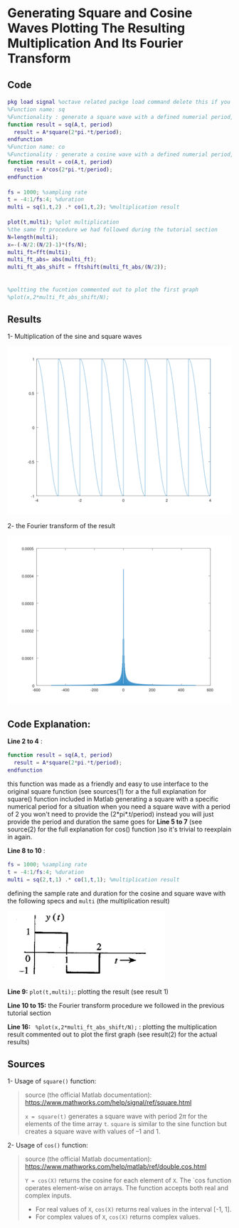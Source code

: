 # Generating Square and Cosine Waves Plotting The Resulting Multiplication And Its Fourier Transform

## Code

```matlab
pkg load signal %octave related packge load command delete this if you are using matlab
%Function name: sq 
%Functionality : generate a square wave with a defined numerial period, duration and amplitude
function result = sq(A,t, period)
  result = A*square(2*pi.*t/period);
endfunction
%Function name: co 
%Functionality : generate a cosine wave with a defined numerial period, duration and amplitude
function result = co(A,t, period)
  result = A*cos(2*pi.*t/period);
endfunction

fs = 1000; %sampling rate
t = -4:1/fs:4; %duration
multi = sq(1,t,2) .* co(1,t,2); %multiplication result

plot(t,multi); %plot multiplication
%the same ft procedure we had followed during the tutorial section
N=length(multi);
x=-(-N/2:(N/2)-1)*(fs/N);
multi_ft=fft(multi);
multi_ft_abs= abs(multi_ft);
multi_ft_abs_shift = fftshift(multi_ft_abs/(N/2));


%poltting the fucntion commented out to plot the first graph
%plot(x,2*multi_ft_abs_shift/N);

```

## Results

1- Multiplication of the sine and square waves

![](multi.svg) 

2- the Fourier transform of the result

![](2fourier.svg)

## Code Explanation:

**Line 2 to 4** :

```matlab
function result = sq(A,t, period)
  result = A*square(2*pi.*t/period);
endfunction
```

this function was made as a friendly and easy to use interface to the original square function (see sources(1) for a the  full explanation for square() function included in Matlab generating a square with a specific numerical period for a situation when you need a square wave with a period of 2 you won't need to provide the (2\*pi\*.t/period) instead you will just provide the period and duration the same goes for **Line 5 to 7** (see source(2) for the full explanation for cos() function )so it's trivial to reexplain in again.

**Line 8 to 10** : 

```matlab
fs = 1000; %sampling rate
t = -4:1/fs:4; %duration
multi = sq(2,t,1) .* co(1,t,1); %multiplication result
```

defining the sample rate and duration for the cosine and square wave with the following specs and `multi` (the multiplication result)

![](specs.png)

**Line 9:** `plot(t,multi);`: plotting the result (see result 1)

**Line 10 to 15:** the Fourier transform procedure we followed in the previous tutorial section

**Line 16:** ` %plot(x,2*multi_ft_abs_shift/N);` : plotting the multiplication result  commented out to plot the first graph (see result(2) for the actual results)

## Sources

1- Usage of `square()` function:

> source (the official Matlab documentation): https://www.mathworks.com/help/signal/ref/square.html
>
> `x = square(t)`
> generates a square wave with period 2*π* for the elements of the
> time array `t`. `square` is similar to the sine
> function but creates a square wave with values of –1 and 1.

2- Usage of `cos()` function:

> source (the official Matlab documentation): https://www.mathworks.com/help/matlab/ref/double.cos.html
>
> `Y = cos(X)` returns the cosine for each element of `X`. The `cos function operates element-wise on arrays. The function accepts both real and complex inputs. 
>
> - For real values of `X`, `cos(X)` returns real values in the interval [-1, 1].
> - For complex values of `X`, `cos(X)` returns complex values.

